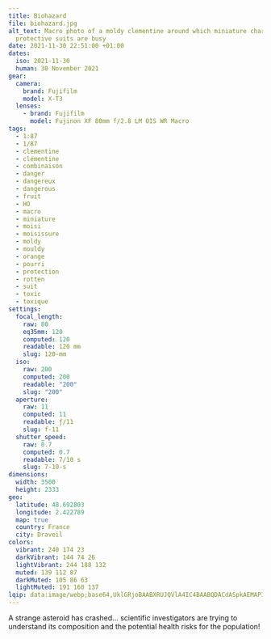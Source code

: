 ```yaml
---
title: Biohazard
file: biohazard.jpg
alt_text: Macro photo of a moldy clementine around which miniature characters in
  protective suits are busy
date: 2021-11-30 22:51:00 +01:00
dates:
  iso: 2021-11-30
  human: 30 November 2021
gear:
  camera:
    brand: Fujifilm
    model: X-T3
  lenses:
    - brand: Fujifilm
      model: Fujinon XF 80mm f/2.8 LM OIS WR Macro
tags:
  - 1:87
  - 1/87
  - clementine
  - clémentine
  - combinaison
  - danger
  - dangereux
  - dangerous
  - fruit
  - HO
  - macro
  - miniature
  - moisi
  - moisissure
  - moldy
  - mouldy
  - orange
  - pourri
  - protection
  - rotten
  - suit
  - toxic
  - toxique
settings:
  focal_length:
    raw: 80
    eq35mm: 120
    computed: 120
    readable: 120 mm
    slug: 120-mm
  iso:
    raw: 200
    computed: 200
    readable: "200"
    slug: "200"
  aperture:
    raw: 11
    computed: 11
    readable: ƒ/11
    slug: f-11
  shutter_speed:
    raw: 0.7
    computed: 0.7
    readable: 7/10 s
    slug: 7-10-s
dimensions:
  width: 3500
  height: 2333
geo:
  latitude: 48.692803
  longitude: 2.422789
  map: true
  country: France
  city: Draveil
colors:
  vibrant: 240 174 23
  darkVibrant: 144 74 26
  lightVibrant: 244 188 132
  muted: 139 112 87
  darkMuted: 105 86 63
  lightMuted: 191 160 137
lqip: data:image/webp;base64,UklGRjoBAABXRUJQVlA4IC4BAABQDACdASpkAEMAP3Guy100v6imLNW5I/AuCUAZkuomRuRjo4ry84H31tFXvY06cpkRLRAjwC+39iiiPnitbqoBiECSYbtkyzDGXLJK/adGDyH1nv2gINBxAakVtDRa7h8Zn4yRrBKA7UhAAAD+4FXeSivVVPNX74D/v1NcpY2/VHUSW0MmaoAzbzH+L7/TN4Nklp8LfrNxvgUGymiUimef+SSSH/FRSBBgieK0Hh1hMJ4Tv0HhgiMEvwZiUrhh/epRffRWLjByviNHonVbnNBjlyCAR5ZKOqvVGw3Eyp0Fc5oi2gnGTQY7MnztgRVuqS+3ZnP/FCSiQX4mnxiCtD5nZGcrIPbEJz2BD3HBEJE7t53+ZG2JY0pXz+uVFIQ4A8Vhvap8EBFkJ0gaiQAAAA==
---
```


A strange asteroid has crashed... scientific investigators are trying to understand its composition and the potential health risks for the population!
